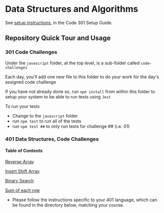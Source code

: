 # Data Structures and Algorithms

See [setup instructions](https://codefellows.github.io/setup-guide/code-301/2-code-challenges), in the Code 301 Setup Guide.

## Repository Quick Tour and Usage

### 301 Code Challenges

Under the `javascript` folder, at the top level, is a sub-folder called `code-challenges`

Each day, you'll add one new file to this folder to do your work for the day's assigned code challenge

If you have not already done so, run `npm install` from within this folder to setup your system to be able to run tests using `Jest`

To run your tests

- Change to the `javascript` folder
- run `npm test` to run all of the tests
- run `npm test ##` to only run tests for challenge ## (i.e. 01)

### 401 Data Structures, Code Challenges

#### Table of Contents

[Reverse Array](python/docs/array-reverse/REAME.md)

[Insert Shift Array](python/docs/array-insert-shift/README.md)

[Binary Search](python/docs/array-binary-search/README.md)

[Sum of each row](python/docs/sum-of-each-row/README.md)

- Please follow the instructions specific to your 401 language, which can be found in the directory below, matching your course.

